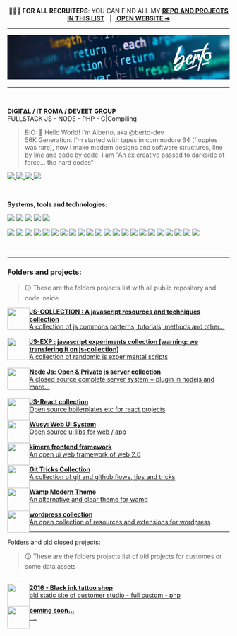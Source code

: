 <div align="center">

<b>🕵🏼‍♂️ FOR ALL RECRUITERS</b>: YOU CAN FIND ALL MY <b><a href="#folders-and-projects">REPO AND PROJECTS IN THIS LIST</a></b> &nbsp;&nbsp;|&nbsp;&nbsp;**[ OPEN WEBSITE ➜ ](https://berto.dev/)**

</div>

<hr>

<img alt="alberto marangelo works tech hub" src="./resources/berto.logo-banner.webp" /><br>

<hr>

<br>

<b>DIGIΓΔL / IT ROMA / DEVEET GROUP</b><br>
FULLSTACK JS - NODE - PHP - C|Compiling<br>

> BIO:
> 👋 Hello World! I’m Alberto, aka @berto-dev </b><br>
> 56K Generation. I'm started with tapes in commodore 64 (floppies was rare), now <wbr>I make modern designs and software structures, line by line and code by code. I am "An ex creative passed to darkside of force... the hard codes"

<a href="https://github.com/berto-dev/"> ![](https://img.shields.io/badge/Website_profile-open_🡥-informational?style=flat-square&logo=google&logoColor=white&color=3f3e3d) </a> <a href="https://www.instagram.com/_berto.dev/"> ![](https://img.shields.io/badge/Instagram_profile-open_🡥-informational?style=flat-square&logo=instagram&logoColor=white&color=3f3e3d) </a> <a href="https://github.com/berto-dev/"> ![](https://img.shields.io/badge/github_profile-open_🡥-informational?style=flat-square&logo=github&logoColor=white&color=3f3e3d) </a> <a href="https://www.linkedin.com/in/berto-dev/"> ![](https://img.shields.io/badge/Linkedin_profile-open_🡥-informational?style=flat-square&logo=linkedin&logoColor=white&color=3f3e3d) </a> 

<br>
 
<b>Systems, tools and technologies:</b>

![](https://img.shields.io/badge/_-Development-informational?style=flat&logo=Sharp&logoColor=white&color=gray)&nbsp;![](https://img.shields.io/badge/_-Programming-informational?style=flat&logo=Sharp&logoColor=white&color=gray)&nbsp;![](https://img.shields.io/badge/_-Business-informational?style=flat&logo=Sharp&logoColor=white&color=gray)&nbsp;![](https://img.shields.io/badge/_-Design-informational?style=flat&logo=Sharp&logoColor=white&color=gray) ![](https://img.shields.io/badge/#-UiUXD-informational?style=flat&color=gray)

![](https://img.shields.io/badge/OS-Linux_Arch-informational?style=flat-square&logo=archlinux&logoColor=white&color=aqua)
![](https://img.shields.io/badge/OS-Linux_Debian-informational?style=flat-square&logo=debian&logoColor=white&color=aqua)
![](https://img.shields.io/badge/OS-Microsoft_Windows-informational?style=flat-square&logo=Windows&logoColor=white&color=aqua)
![](https://img.shields.io/badge/OS-Apple_Connect-informational?style=flat-square&logo=appstore&logoColor=white&color=aqua)
![](https://img.shields.io/badge/Shell-Bash-informational?style=flat-square&logo=gnu-bash&logoColor=white&color=aqua)
![](https://img.shields.io/badge/Cmd-Terminal-informational?style=flat-square&logo=Windows-Terminal&logoColor=white&color=aqua)
![](https://img.shields.io/badge/Code-JavaScript-informational?style=flat-square&logo=javascript&logoColor=white&color=aqua)
![](https://img.shields.io/badge/Code-Php-informational?style=flat-square&logo=Php&logoColor=white&color=aqua)
![](https://img.shields.io/badge/Code-CSharp-informational?style=flat-square&logo=CSharp&logoColor=white&color=aqua)
![](https://img.shields.io/badge/Node-Js-informational?style=flat-square&logo=Node.js&logoColor=white&color=aqua)
![](https://img.shields.io/badge/Mongo-DB-informational?style=flat-square&logo=MongoDb&logoColor=white&color=aqua)
![](https://img.shields.io/badge/React-Js-informational?style=flat-square&logo=react&logoColor=white&color=aqua)
![](https://img.shields.io/badge/Compiler-PWA-informational?style=flat-square&logo=PWA&logoColor=white&color=aqua)
![](https://img.shields.io/badge/Engine-Unity-informational?style=flat-square&logo=Unity&logoColor=white&color=aqua)
![](https://img.shields.io/badge/Engine-Cordova-informational?style=flat-square&logo=Apache-Cordova&logoColor=white&color=aqua)
![](https://img.shields.io/badge/Semantic-Web-informational?style=flat-square&logo=Semantic-Web&logoColor=white&color=aqua)
![](https://img.shields.io/badge/Web-SEO_Process-informational?style=flat-square&logo=Google-Analytics&logoColor=white&color=aqua)
![](https://img.shields.io/badge/Tool-VScode-informational?style=flat-square&logo=htmx&logoColor=white&color=aqua)
![](https://img.shields.io/badge/Tool-Figma-informational?style=flat-square&logo=Figma&logoColor=white&color=aqua)
![](https://img.shields.io/badge/Tool-Adobe-informational?style=flat-square&logo=Adobe&logoColor=white&color=aqua)
![](https://img.shields.io/badge/Tool-Wamp-informational?style=flat-square&logo=Wattpad&logoColor=white&color=aqua)
![](https://img.shields.io/badge/Tool-Blender-informational?style=flat-square&logo=Blender&logoColor=white&color=aqua)

<br>

---

### Folders and projects:

> 🛈 These are the folders projects list with all public repository and code inside

<a href="https://github.com/js-collection" target="_blank">
    <img src="https://avatars.githubusercontent.com/u/109235940?s=200&v=4" size="50" height="50" width="50" align="left">
    <b>JS-COLLECTION : A javascript resources and techniques collection</b><br>
    A collection of js commons patterns, tutorials, methods and other...
</a>
<br><br>
<a href="https://github.com/js-exp-collection" target="_blank">
    <img src="https://avatars.githubusercontent.com/u/113604011?s=200&v=4" size="50" height="50" width="50" align="left">
    <b>JS-EXP : javascript experiments collection [warning: we transfering it on js-collection]</b><br>
    A collection of randomic js experimental scripts
</a>
<br><br>
<a href="https://github.com/node-js-collection" target="_blank">
    <img src="https://avatars.githubusercontent.com/u/130677465?s=400&u=1ed7fc04feb49928a24cd044b82bbfb7e0b09787&v=4" size="50" height="50" width="50" align="left">
    <b>Node Js: Open & Private js server collection</b><br>
    A closed source complete server system + plugin in nodejs and more...
</a>
<br><br>
<a href="https://github.com/js-react-collection" target="_blank">
    <img src="https://avatars.githubusercontent.com/u/117747664?s=96&v=4" size="50" height="50" width="50" align="left">
    <b>JS-React collection</b><br>
    Open source boilerplates etc for react projects
</a>
<br><br>
<a href="https://github.com/wusy-project" target="_blank">
    <img src="https://avatars.githubusercontent.com/u/75279499?s=200&v=4" size="50" height="50" width="50" align="left">
    <b>Wusy: Web Ui System</b><br>
    Open source ui libs for web / app
</a>
<br><br>
<a href="https://github.com/ShapeGroup/kimera-frontend-framework" target="_blank">
    <img src="https://user-images.githubusercontent.com/92259138/153724707-18a7c837-0840-4e21-b7d7-48caa7dd62b1.png" size="50" height="50" width="50" align="left">
    <b>kimera frontend framework</b><br>
    An open ui web framework of web 2.0 
</a>
<br><br>
<a href="https://github.com/git-tricks-collection" target="_blank">
    <img src="https://avatars.githubusercontent.com/u/113598800?s=400&u=d8b7ac124e46c8c85b57eb7832f3e706c37bb5cb&v=4" size="50" height="50" width="50" align="left">
    <b>Git Tricks Collection</b><br>
    A collection of git and github flows, tips and tricks 
</a>
<br><br>
<a href="https://github.com/berto-dev/wamp-theme" target="_blank">
    <img src="https://raw.githubusercontent.com/berto-dev/wamp-theme/main/favicon.ico" size="50" height="50" width="50" align="left">
    <b>Wamp Modern Theme</b><br>
    An alternative and clear theme for wamp 
</a>
<br><br>
<a href="https://github.com/wp-collection" target="_blank">
    <img src="https://avatars.githubusercontent.com/u/99553034?s=200&v=4" size="50" height="50" width="50" align="left">
    <b>wordpress collection</b><br>
    An open collection of resources and extensions for wordpress
</a>

---

Folders and old closed projects:
> 🛈 These are the folders projects list of old projects for customes or some data assets
<br>
<a href="https://github.com/black-ink-tattoo" target="_blank">
    <img src="https://avatars.githubusercontent.com/u/176918201?s=96&v=4" size="50" height="50" width="50" align="left">
    <b>2016 - Black ink tattoo shop</b><br>
    old static site of customer studio - full custom - php
</a>
<br><br>
<a href="xxxx" target="_blank">
    <img src="https://static.vecteezy.com/system/resources/previews/000/583/361/original/timer-icon-vector.jpg" size="50" height="50" width="50" align="left">
    <b>coming soon...</b><br>
    ....
</a>


<!--
info:
💬
find emoji:  https://emojipedia.org/emoji/
find me on google: https://www.google.com/search?client=firefox-b-d&q=addme+to+search
How to badge: https://shields.io/category/build
All icons: https://simpleicons.org/
custom stats:
  on https://github.com/anuraghazra/github-readme-stats +++ &hide=html&hide_border=false&card_width=320&layout=compact&text_color=dimgray&title_color=cyan&icon_color=aqua&bg_color=WhiteSmok
  [![berto's stats](https://github-readme-stats.vercel.app/api/wakatime?username=ebfeebe0-ae51-4c38-8521-9b0bf9402c6e)](https://github.com/berto-dev/github-readme-stats)
  src="https://github-readme-stats.vercel.app/api/wakatime?username=ebfeebe0-ae51-4c38-8521-9b0bf9402c6e&langs_count=7&custom_title=Runtime&nbsp;Stats&hide_border=false&titletext_color=dimgray&title_color=cyan&icon_color=aqua&bg_color=WhiteSmok"

![](https://img.shields.io/badge/OS-Apple-informational?style=flat-square&logo=Apple&logoColor=white&color=aqua)

https://berto-dev.github.io/
https://berto.dev/


-->

<!--

<img height="160px" src="https://github-readme-stats.vercel.app/api?username=berto-dev&hide_border=false&show_icons=true&include_all_commits=true&count_private=true&layout=compact&langs_count=7&text_color=dimgray&title_color=cyan&icon_color=aqua&bg_color=WhiteSmoke"/><img height="160px" src="https://github-readme-stats.vercel.app/api/top-langs/?username=berto-dev&langs_count=7&custom_title=Runtime&nbsp;Stats&hide_border=false&titletext_color=dimgray&title_color=cyan&icon_color=aqua&bg_color=WhiteSmok"/>

-->
